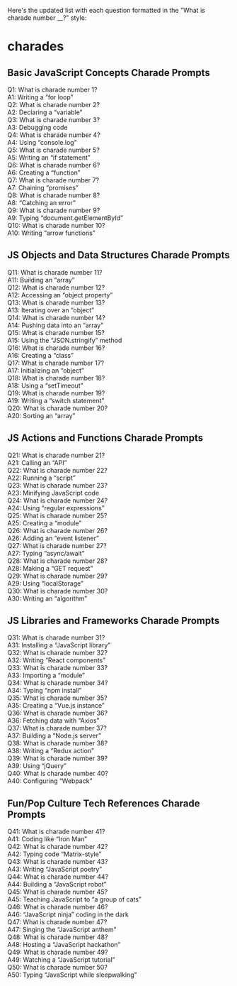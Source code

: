 Here's the updated list with each question formatted in the "What is charade number __?" style:

# charades

## Basic JavaScript Concepts Charade Prompts

Q1: What is charade number 1?\
A1: Writing a “for loop”\
Q2: What is charade number 2?\
A2: Declaring a “variable”\
Q3: What is charade number 3?\
A3: Debugging code\
Q4: What is charade number 4?\
A4: Using “console.log”\
Q5: What is charade number 5?\
A5: Writing an “if statement”\
Q6: What is charade number 6?\
A6: Creating a “function”\
Q7: What is charade number 7?\
A7: Chaining “promises”\
Q8: What is charade number 8?\
A8: “Catching an error”\
Q9: What is charade number 9?\
A9: Typing “document.getElementById”\
Q10: What is charade number 10?\
A10: Writing “arrow functions”

## JS Objects and Data Structures Charade Prompts

Q11: What is charade number 11?\
A11: Building an “array”\
Q12: What is charade number 12?\
A12: Accessing an “object property”\
Q13: What is charade number 13?\
A13: Iterating over an “object”\
Q14: What is charade number 14?\
A14: Pushing data into an “array”\
Q15: What is charade number 15?\
A15: Using the “JSON.stringify” method\
Q16: What is charade number 16?\
A16: Creating a “class”\
Q17: What is charade number 17?\
A17: Initializing an “object”\
Q18: What is charade number 18?\
A18: Using a “setTimeout”\
Q19: What is charade number 19?\
A19: Writing a “switch statement”\
Q20: What is charade number 20?\
A20: Sorting an “array”

## JS Actions and Functions Charade Prompts

Q21: What is charade number 21?\
A21: Calling an “API”\
Q22: What is charade number 22?\
A22: Running a “script”\
Q23: What is charade number 23?\
A23: Minifying JavaScript code\
Q24: What is charade number 24?\
A24: Using “regular expressions”\
Q25: What is charade number 25?\
A25: Creating a “module”\
Q26: What is charade number 26?\
A26: Adding an “event listener”\
Q27: What is charade number 27?\
A27: Typing “async/await”\
Q28: What is charade number 28?\
A28: Making a “GET request”\
Q29: What is charade number 29?\
A29: Using “localStorage”\
Q30: What is charade number 30?\
A30: Writing an “algorithm”

## JS Libraries and Frameworks Charade Prompts

Q31: What is charade number 31?\
A31: Installing a “JavaScript library”\
Q32: What is charade number 32?\
A32: Writing “React components”\
Q33: What is charade number 33?\
A33: Importing a “module”\
Q34: What is charade number 34?\
A34: Typing “npm install”\
Q35: What is charade number 35?\
A35: Creating a “Vue.js instance”\
Q36: What is charade number 36?\
A36: Fetching data with “Axios”\
Q37: What is charade number 37?\
A37: Building a “Node.js server”\
Q38: What is charade number 38?\
A38: Writing a “Redux action”\
Q39: What is charade number 39?\
A39: Using “jQuery”\
Q40: What is charade number 40?\
A40: Configuring “Webpack”

## Fun/Pop Culture Tech References Charade Prompts

Q41: What is charade number 41?\
A41: Coding like “Iron Man”\
Q42: What is charade number 42?\
A42: Typing code “Matrix-style”\
Q43: What is charade number 43?\
A43: Writing “JavaScript poetry”\
Q44: What is charade number 44?\
A44: Building a “JavaScript robot”\
Q45: What is charade number 45?\
A45: Teaching JavaScript to “a group of cats”\
Q46: What is charade number 46?\
A46: “JavaScript ninja” coding in the dark\
Q47: What is charade number 47?\
A47: Singing the “JavaScript anthem”\
Q48: What is charade number 48?\
A48: Hosting a “JavaScript hackathon”\
Q49: What is charade number 49?\
A49: Watching a “JavaScript tutorial”\
Q50: What is charade number 50?\
A50: Typing “JavaScript while sleepwalking”
